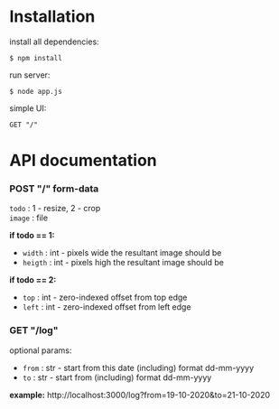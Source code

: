 # Installation 
install all dependencies:
```
$ npm install
```

run server:

```
$ node app.js
```

simple UI:

```
GET "/"
```

# API documentation

### POST "/" form-data<br>
`todo` : 1 - resize, 2 - crop<br>
`image` : file<br>

**if todo == 1:<br>**
* `width` : int - pixels wide the resultant image should be<br>
* `heigth` : int - pixels high the resultant image should be<br>

**if todo == 2:<br>**
*    `top` : int - zero-indexed offset from top edge<br>
*    `left` : int - zero-indexed offset from left edge<br>



### GET "/log" 
optional params:<br>
* `from` : str - start from this date (including) format dd-mm-yyyy<br> 
* `to` : str - start from (including) format dd-mm-yyyy<br> 

**example:** http://localhost:3000/log?from=19-10-2020&to=21-10-2020


